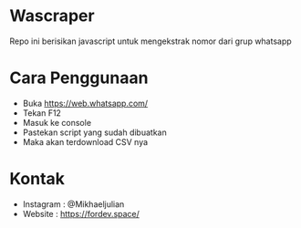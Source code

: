 # Wascraper
Repo ini berisikan javascript untuk mengekstrak nomor dari grup whatsapp 

# Cara Penggunaan
- Buka https://web.whatsapp.com/
- Tekan F12
- Masuk ke console
- Pastekan script yang sudah dibuatkan
- Maka akan terdownload CSV nya

# Kontak 
- Instagram : @Mikhaeljulian
- Website : https://fordev.space/
